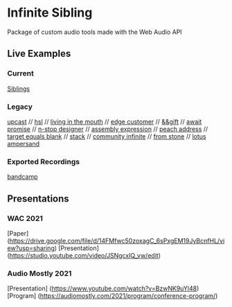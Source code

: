 # Infinite Sibling

Package of custom audio tools made with the Web Audio API

## Live Examples

### Current

[Siblings](https://pparocza.github.io/siblings/)

### Legacy

[upcast](https://pparocza.github.io/upcast/) // [hsl](https://pparocza.github.io/hsl/) // [living in the mouth](https://pparocza.github.io/living_in_the_mouth/) // [edge customer](https://pparocza.github.io/edge_customer/) // 
[&&gift](https://pparocza.github.io/-_gift/) // [await promise](https://pparocza.github.io/await_promise/) // [n-stop designer](https://pparocza.github.io/n-stop_designer/) // [assembly expression](https://pparocza.github.io/assembly_expression/) // 
[peach address](https://pparocza.github.io/peach_address/) // [target equals blank](https://pparocza.github.io/target_equals_blank/) // [stack](https://pparocza.github.io/stack/) // 
[community infinite](https://pparocza.github.io/community_infinite/) // [from stone](https://pparocza.github.io/from_stone/) // [lotus ampersand](https://pparocza.github.io/lotus_ampersand/)

### Exported Recordings

[bandcamp](https://infinitesibling.bandcamp.com/)

## Presentations

### WAC 2021

[Paper] (https://drive.google.com/file/d/14FMfwc50zoxagC_6sPxgEM19JyBcnfHL/view?usp=sharing)
[Presentation] (https://studio.youtube.com/video/JSNgcxIQ_vw/edit)

### Audio Mostly 2021

[Presentation] (https://www.youtube.com/watch?v=BzwNK9uYl48)
[Program] (https://audiomostly.com/2021/program/conference-program/)
